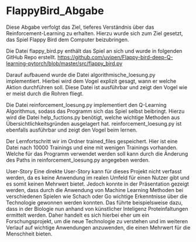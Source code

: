 # FlappyBird_Abgabe
Diese Abgabe verfolgt das Ziel, tieferes Verständnis über das Reinforcement-Learning zu erhalten. 
Hierzu wurde sich zum Ziel gesetzt, das Spiel Flappy Bird dem Computer beizubringen. 

Die Datei flappy_bird.py enthält das Spiel an sich und wurde in folgenden GitHub Repo erstellt.
https://github.com/uvipen/Flappy-bird-deep-Q-learning-pytorch/blob/master/src/flappy_bird.py

Darauf aufbauend wurde die Datei algorithmische_loesung.py implementiert. Hierbei wird dem Vogel explizit gesagt, wann er welche Aktion durchführen soll. 
Diese Datei ist ausführbar und zeigt den Vogel wie er meist durch die Rohren fliegt. 

Die Datei reinforcement_loesung.py implementiert den Q-Learning Algorithmus, sodass das Programm sich das Spiel selbst beibringt. 
Hierzu wird die Datei help_fuctions.py benötigt, welche wichtige Methoden aus Übersichtlichkeitsgründen ausgelagert hat.
reinforcement_loesung.py ist ebenfalls ausführbar und zeigt den Vogel beim lernen. 

Der Lernfortschritt wir im Ordner trained_files gespeichert. Hier ist eine Datei nach 10000 Trainings und eine mit wenigen Trainings vorhanden. 
Welche für das Programm verwendet werden soll kann durch die Änderung des Paths in reinforcement_loesung.py angegeben werden.      


User-Story
Eine direkte User-Story kann für dieses Projekt nicht verfasst werden, da es keine Anwendung im realen Umfeld für einen Nutzer gibt und es somit keinen Mehrwert bietet. Jedoch konnte in der Präsentation gezeigt werden, dass durch die Anwendung von Machine Learning Methoden bei verschiedenen Spielen wie Schach oder Go wichtige Erkenntnisse über die Technologie gewonnen werden konnten. Das führte beispielsweise dazu, dass in der Biologie nun anhand von künstlicher Inteligenz Proteinfaltungen ermittelt werden. Daher handelt es sich hierbei eher um ein Forschungsprojekt, um die neue Technologie zu verstehen und im weiteren Verlauf auf wichtige Anwendungen anzuwenden, die einen Mehrwert für die Menschheit bieten.
